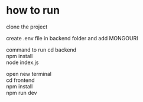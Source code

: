 
# how to run

clone the project

create .env file in backend folder and add MONGOURI 

command to run 
cd backend  
npm install  
node index.js

open new terminal  
cd frontend  
npm install  
npm run dev
